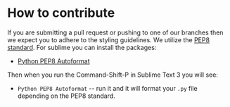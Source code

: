 # How to contribute

If you are submitting a pull request or pushing to one of our branches then we expect you to adhere to the styling guidelines. We utilize the [PEP8 standard](https://www.python.org/dev/peps/pep-0008/). For sublime you can install the packages:

- [Python PEP8 Autoformat](https://packagecontrol.io/packages/Python%20PEP8%20Autoformat)

Then when you run the Command-Shift-P in Sublime Text 3 you will see:

- `Python PEP8 Autoformat` -- run it and it will format your `.py` file depending on the PEP8 standard.

